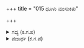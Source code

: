 +++
title = "015 ಧೂಳು ಮುಸುಕಿತು"

+++

<details><summary>ಗದ್ಯ (ಕ.ಗ.ಪ) </summary>

15. ಧೂಳು ಮುಸುಕಿತು. ಸುತ್ತಲೂ ಸೈನಿಕರು ಮುತ್ತಿಕೊಂಡರು. ಕತ್ತಿಯ ಹೊಡೆತದಿಂದ ಉಂಟಾದ ಖಣಿ ಖಟಿಲ ಶಬ್ದಗಳು, ಘಲ್ ಎಂದು ಶಬ್ದ ಮಾಡುತ್ತಿರುವ ಕಾಲಿನ ಕಡಗಗಳು ಹೆಚ್ಚು ಹೆಚ್ಚಾಗುತ್ತಿದ್ದ ಬೊಬ್ಬೆಗಳು, ಅದನ್ನು ಮುಚ್ಚಿ ಹಾಕುತ್ತಿದ್ದ ತಮಟೆ, ಕಹಳೆಯ ಶಬ್ದಗಳು ಭೀಮನ ರಥದ ಸುತ್ತಲೂ ಜೋರಾದವು.
</details>

<details><summary>ಪದಾರ್ಥ (ಕ.ಗ.ಪ) </summary>

ಘಲ್ಲಣೆ-ಘಲ್ ಎಂಬ ಶಬ್ದ,   
ಗರ್ಗರ-ಕಾಲಿನ ಕಡಗ,   
ಪರೆ-ತಮ್ಮಟೆ
</details>

